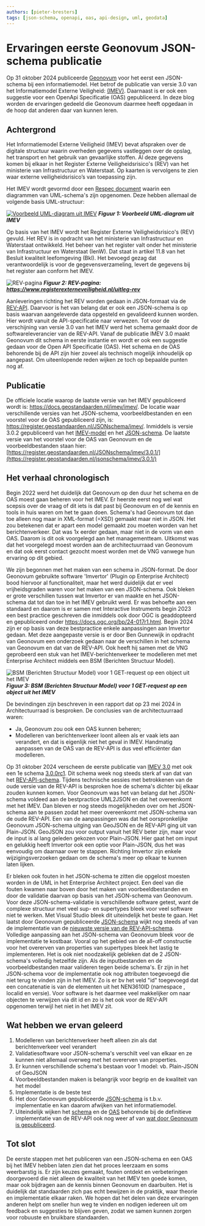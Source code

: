 ```yaml
---
authors: [pieter-bresters]
tags: [json-schema, openapi, oas, api-design, uml, geodata]
---
```

# Ervaringen eerste Geonovum JSON-schema publicatie

Op 31 oktober 2024 publiceerde [Geonovum](https://www.geonovum.nl) voor het eerst een JSON-schema bij een informatiemodel. Het betrof de publicatie van versie 3.0 van het Informatiemodel Externe Veiligheid: [(IMEV)](https://www.geonovum.nl/geo-standaarden/informatiemodel-externe-veiligheid). Daarnaast is er ook een suggestie voor een OpenApi Specificatie (OAS) gepubliceerd. In deze blog worden de ervaringen gedeeld die Geonovum daarmee heeft opgedaan in de hoop dat anderen daar van kunnen leren.

<!-- truncate -->

## Achtergrond

Het Informatiemodel Externe Veiligheid (IMEV) bevat afspraken over de digitale structuur waarin overheden gegevens vastleggen over de opslag, het transport en het gebruik van gevaarlijke stoffen. Al deze gegevens komen bij elkaar in het Register Externe Veiligheidsrisico's (REV) van het ministerie van Infrastructuur en Waterstaat. Op kaarten is vervolgens te zien waar externe veiligheidsrisico’s van toepassing zijn.

Het IMEV wordt gevormd door een [Respec document](https://docs.geostandaarden.nl/imev/imev/) waarin een diagrammen van UML-schema's zijn opgenomen. Deze hebben allemaal de volgende basis UML-structuur:  

[![Voorbeeld UML-diagram uit IMEV](img/imev-figuur1.png)](img/imev-figuur1.png)
***Figuur 1: Voorbeeld UML-diagram uit IMEV***

Op basis van het IMEV wordt het Register Externe Veiligheidsrisico's (REV) gevuld.
Het REV is in opdracht van het ministerie van Infrastructuur en Waterstaat ontwikkeld.
Het beheer van het register valt onder het ministerie van Infrastructuur en Waterstaat (IenW).
Dat staat in artikel 11.8 van het Besluit kwaliteit leefomgeving (Bkl).
Het bevoegd gezag dat verantwoordelijk is voor de gegevensverzameling, levert de gegevens bij het register aan conform het IMEV.

![REV-pagina](img/imev-figuur2.png)
***Figuur 2: REV-pagina: https://www.registerexterneveiligheid.nl/uitleg-rev***

Aanleveringen richting het REV worden gedaan in JSON-formaat via de [REV-API](https://rev-portaal.nl/oas/rev-v5-specification.yaml). Daarvoor is het van belang dat er ook een JSON-schema is op basis waarvan aangeleverde data opgesteld en gevalideerd kunnen worden. Hier wordt vanuit de API-specificatie naar verwezen. Tot voor de verschijning van versie 3.0 van het IMEV werd het schema gemaakt door de softwareleverancier van de REV-API. Vanaf de publicatie IMEV 3.0 maakt Geonovum dit schema in eerste instantie en wordt er ook een suggestie gedaan voor de Open API Specificatie (OAS). Het schema en de OAS behorende bij de API zijn hier zoveel als technisch mogelijk inhoudelijk op aangepast. Om uiteenlopende reden wijken ze toch op bepaalde punten nog af.

## Publicatie

De officiele locatie waarop de laatste versie van het IMEV gepubliceerd wordt is: https://docs.geostandaarden.nl/imev/imev/. De locatie waar verschillende versies van het JSON-schema, voorbeeldbestanden en een voorstel voor de OAS gepubliceerd zijn, is: https://register.geostandaarden.nl/JSONschema/imev/. Inmiddels is versie 3.0.2 gepubliceerd van het [IMEV-model](https://docs.geostandaarden.nl/imev/imev/) en het [JSON-schema](https://register.geostandaarden.nl/jsonschema/imev/3.0.2/IMEV3.0.2_schema.json). De laatste versie van het voorstel voor de OAS van Geonovum en de voorbeeldbestanden staan hier: [https://register.geostandaarden.nl/JSONschema/imev/3.0.1/](https://register.geostandaarden.nl/jsonschema/imev/3.0.1/)

## Het verhaal chronologisch

Begin 2022 werd het duidelijk dat Geonovum op den duur het schema en de OAS moest gaan beheren voor het IMEV. Er heerste eerst nog wel wat scepsis over de vraag of dit iets is dat past bij Geonovum en of de kennis en tools in huis waren om het te gaan doen. Schema's had Geonovum tot dan toe alleen nog maar in XML-format (=XSD) gemaakt maar niet in JSON. Het zou betekenen dat er apart een model gemaakt zou moeten worden van het berichtenverkeer. Dat was 1x eerder gedaan, maar niet in de vorm van een OAS. Daarom is dit ook voorgelegd aan het managementteam. Uitkomst was dat het voorgelegd moest worden aan de architectuurraad van Geonovum en dat ook eerst contact gezocht moest worden met de VNG vanwege hun ervaring op dit gebied.

We zijn begonnen met het maken van een schema in JSON-format. De door Geonovum gebruikte software 'Imvertor' (Plugin op Enterprise Architect) bood hiervoor al functionaliteit, maar het werd duidelijk dat er veel vrijheidsgraden waren voor het maken van een JSON-schema. Ook bleken er grote verschillen tussen wat Imvertor er van maakte en het JSON-schema dat tot dan toe in het IMEV gebruikt werd. Er was behoefte aan een standaard en daarom is er samen met Interactive Instruments begin 2023 een best practice geschreven die inmiddels ook door OGC is geaddopteerd en gepubliceerd onder https://docs.ogc.org/bp/24-017r1.html. Begin 2024 zijn er op basis van deze bestpractice enkele aanpassingen aan Imvertor gedaan. Met deze aangepaste versie is er door Ben Gunnewijk in opdracht van Geonovum een onderzoek gedaan naar de verschillen in het schema van Geonovum en dat van de REV-API. Ook heeft hij samen met de VNG geprobeerd een stuk van het IMEV-berichtenverkeer te modelleren met met Enterprise Architect middels een BSM (Berichten Structuur Model).  

<!-- <img width="500" height="434" alt="image" src="https://github.com/user-attachments/assets/23286807-58d4-41a4-95d4-93c23baa6da2" />   -->
![BSM (Berichten Structuur Model) voor 1 GET-request op een object uit het IMEV](img/imev-figuur3.png)
***Figuur 3: BSM (Berichten Structuur Model) voor 1 GET-request op een object uit het IMEV***  

De bevindingen zijn beschreven in een rapport dat op 23 mei 2024 in Architectuurraad is besproken. De conclusies van de architectuurraad waren:

- Ja, Geonovum zou ook een OAS kunnen beheren;
- Modelleren van berichtenverkeer loont alleen als er vaak iets aan verandert, en dat is eigenlijk niet het geval in IMEV. Handmatig aanpassen van de OAS van de REV-API is dus veel efficiënter dan modelleren.

Op 31 oktober 2024 verscheen de eerste publicatie van [IMEV 3.0](https://docs.geostandaarden.nl/imev/def-im-imev-20241031/) met ook een 1e schema [3.0.0rc1](https://register.geostandaarden.nl/jsonschema/imev/3.0.0rc/). Dit schema week nog steeds sterk af van dat van het [REV-API-schema](https://rev-portaal.nl/oas/imev20-schema.yaml). Tijdens technische sessies met betrokkenen van de oude versie van de REV-API is besproken hoe de schema's dichter bij elkaar zouden kunnen komen. Voor Geonovum was het van belang dat het JSON-schema voldeed aan de bestpractice UML2JSON en dat het overeenkomt met het IMEV. Dan bleven er nog steeds mogelijkheden over om het JSON-schema aan te passen zodat het meer overeenkomt met JSON-schema van de oude REV-API. Een van de aanpassingen was dat het oorspronkelijke Geonovum JSON-schema uitging van GeoJSON en de REV-API ging uit van Plain-JSON. GeoJSON zou voor output vanuit het REV beter zijn, maar voor de input is al lang geleden gekozen voor Plain-JSON. Hier gaat het om input en gelukkig heeft Imvertor ook een optie voor Plain-JSON, dus het was eenvoudig om daarnaar over te stappen. Richting Imvertor zijn enkele wijzigingsverzoeken gedaan om de schema's meer op elkaar te kunnen laten lijken.

Er bleken ook fouten in het JSON-schema te zitten die opgelost moesten worden in de UML in het Enterprise Architect project. Een deel van die fouten kwamen naar boven door het maken van voorbeeldbestanden en door de validatie daarvan op basis van het JSON-schema van Geonovum. Voor deze JSON-schema-validatie is verschillende software getest, want de complexe structuur met veel sup- en supertypes bleek voor veel software niet te werken. Met Visual Studio bleek dit uiteindelijk het beste te gaan. Het laatst door Geonovum gepubliceerde [JSON-schema](https://register.geostandaarden.nl/jsonschema/imev/3.0.2/IMEV3.0.2_schema.JSON) wijkt nog steeds af van de implementatie van de [nieuwste versie van de REV-API-schema](https://rev-portaal.nl/oas/imev30-schema.yaml). Volledige aanpassing aan het JSON-schema van Geonovum bleek voor de implementatie te kostbaar. Vooral op het gebied van de all-off constructie voor het overerven van properties van supertypes bleek het lastig te implementeren. Het is ook niet noodzakelijk gebleken dat de 2 JSON-schema's volledig hetzelfde zijn. Als de inputbestanden en de voorbeeldbestanden maar valideren tegen beide schema's. Er zijn in het JSON-schema voor de implementatie ook nog attributen toegevoegd die niet terug te vinden zijn in het IMEV. Zo is er bv het veld "id" toegevoegd dat een concatenatie is van de elementen uit het NEN3610ID (namespace , localid en versie). Voor software is het daarmee veel makkelijker om naar objecten te verwijzen via dit id en zo is het ook voor de REV-API opgenomen terwijl het niet in het IMEV zit.

## Wat hebben we ervan geleerd

1. Modelleren van berichtenverkeer heeft alleen zin als dat berichtenverkeer veel verandert
1. Validatiesoftware voor JSON-schema's verschilt veel van elkaar en ze kunnen niet allemaal overweg met het overerven van properties.
1. Er kunnen verschillende schema's bestaan voor 1 model: vb. Plain-JSON of GeoJSON
1. Voorbeeldbestanden maken is belangrijk voor begrip en de kwaliteit van het model
1. Implementatie is de beste test
1. Het door Geonovum gepubliceerde [JSON-schema](https://register.geostandaarden.nl/jsonschema/imev/3.0.2/IMEV3.0.2_schema.JSON) is t.b.v. implementatie en kan daarom afwijken van het informatiemodel.
1. Uiteindelijk wijken het [schema](https://rev-portaal.nl/oas/imev30-schema.yaml) en de [OAS](https://rev-portaal.nl/oas/rev-v5-specification.yaml) behorende bij de definitieve implementatie van de REV-API ook nog weer af van [wat door Geonovum is gepubliceerd](https://register.geostandaarden.nl/jsonschema/imev/).

## Tot slot

De eerste stappen met het publiceren van een JSON-schema en een OAS bij het IMEV hebben laten zien dat het proces leerzaam en soms weerbarstig is. Er zijn keuzes gemaakt, fouten ontdekt en verbeteringen doorgevoerd die niet alleen de kwaliteit van het IMEV ten goede komen, maar ook bijdragen aan de kennis binnen Geonovum en daarbuiten. Het is duidelijk dat standaarden zich pas echt bewijzen in de praktijk, waar theorie en implementatie elkaar raken. We hopen dat het delen van deze ervaringen anderen helpt om sneller hun weg te vinden en nodigen iedereen uit om feedback en suggesties te blijven geven, zodat we samen kunnen zorgen voor robuuste en bruikbare standaarden.
